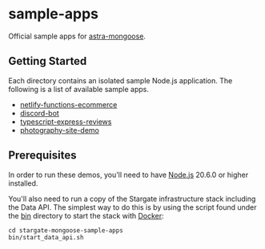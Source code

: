 # sample-apps

Official sample apps for [astra-mongoose](https://npmjs.com/package/@datastax/astra-mongoose).

## Getting Started

Each directory contains an isolated sample Node.js application.
The following is a list of available sample apps.

* [netlify-functions-ecommerce](netlify-functions-ecommerce)
* [discord-bot](discord-bot)
* [typescript-express-reviews](typescript-express-reviews)
* [photography-site-demo](photography-site-demo.js)

## Prerequisites

In order to run these demos, you'll need to have [Node.js](https://nodejs.org) 20.6.0 or higher installed.

You'll also need to run a copy of the Stargate infrastructure stack including the Data API.
The simplest way to do this is by using the script found under the [bin](bin) directory
to start the stack with [Docker](https://docker.com):

```
cd stargate-mongoose-sample-apps
bin/start_data_api.sh
```
